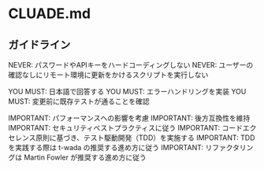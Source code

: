 # CLUADE.md

## ガイドライン

NEVER: パスワードやAPIキーをハードコーディングしない
NEVER: ユーザーの確認なしにリモート環境に更新をかけるスクリプトを実行しない

YOU MUST: 日本語で回答する
YOU MUST: エラーハンドリングを実装
YOU MUST: 変更前に既存テストが通ることを確認

IMPORTANT: パフォーマンスへの影響を考慮
IMPORTANT: 後方互換性を維持
IMPORTANT: セキュリティベストプラクティスに従う
IMPORTANT: コードエクセレンス原則に基づき、テスト駆動開発（TDD）を実施する
IMPORTANT: TDDを実践する際は t-wada の推奨する進め方に従う
IMPORTANT: リファクタリングは Martin Fowler が推奨する進め方に従う
